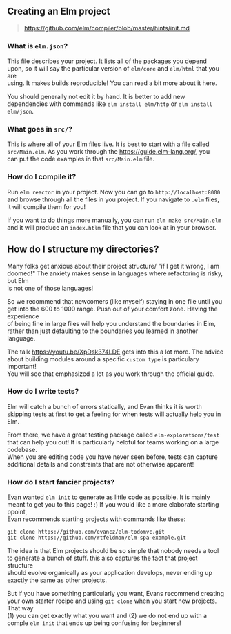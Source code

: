 
## Creating an Elm project
> <https://github.com/elm/compiler/blob/master/hints/init.md>

### What is `elm.json`?

This file describes your project. It lists all of the packages you depend upon, so it will say the particular version of `elm/core` and `elm/html` that you are  
using. It makes builds reproducible! You can read a bit more about it here.

You should generally not edit it by hand. It is better to add new dependencies with commands like `elm install elm/http` or `elm install elm/json`.

### What goes in `src/`?

This is where all of your Elm files live. It is best to start with a file called `src/Main.elm`. As you work through the <https://guide.elm-lang.org/>, you  
can put the code examples in that `src/Main.elm` file.

### How do I compile it?

Run `elm reactor` in your project. Now you can go to `http://localhost:8000` and browse through all the files in you project. If you navigate to `.elm` files,  
it will compile them for you!

If you want to do things more manually, you can run `elm make src/Main.elm` and it will produce an `index.htlm` file that you can look at in your browser.

## How do I structure my directories?

Many folks get anxious about their project structure/ "if I get it wrong, I am doomed!" The anxiety makes sense in languages where refactoring is risky, but Elm  
is not one of those languages!

So we recommend that newcomers (like myself) staying in one file until you get into the 600 to 1000 range. Push out of your comfort zone. Having the experience  
of being fine in large files will help you understand the boundaries in Elm, rather than just defaulting to the boundaries you learned in another language.

The talk <https://youtu.be/XpDsk374LDE> gets into this a lot more. The advice about building modules around a specific `custom type` is particulary important!  
You will see that emphasized a lot as you work through the official guide.

### How do I write tests?
Elm will catch a bunch of errors statically, and Evan thinks it is worth skipping tests at first to get a feeling for when tests will actually help you in Elm.

From there, we have a great testing package called `elm-explorations/test` that can help you out! It is particularly heloful for teams working on a large codebase.  
When you are editing code you have never seen before, tests can capture additional details and constraints that are not otherwise apparent!

### How do I start fancier projects?
Evan wanted `elm init` to generate as little code as possible. It is mainly meant to get you to this page! :) If you would like a more elaborate starting ppoint,  
Evan recommends starting projects with commands like these:
```
git clone https://github.com/evancz/elm-todomvc.git
git clone https://github.com/rtfeldman/elm-spa-example.git
```
The idea is that Elm projects should be so simple that nobody needs a tool to generate a bunch of stuff. this also captures the fact that project structure  
should evolve organically as your application develops, never ending up exactly the same as other projects.

But if you have something particularly you want, Evans recommend creating your own starter recipe and using `git clone` when you start new projects. That way  
(1) you can get exactly what you want and (2) we do not end up with a comple `elm init` that ends up being confusing for beginners!

